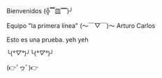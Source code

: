 Bienvenidos (╬▔皿▔)╯

Equipo "la primera línea"
(～￣▽￣)～
Arturo
Carlos

Esto es una prueba. yeh yeh

╰(*°▽°*)╯╰(*°▽°*)╯

(👉ﾟヮﾟ)👉